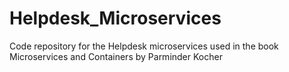 # Helpdesk_Microservices
Code repository for the Helpdesk microservices used in the book Microservices and Containers by Parminder Kocher
